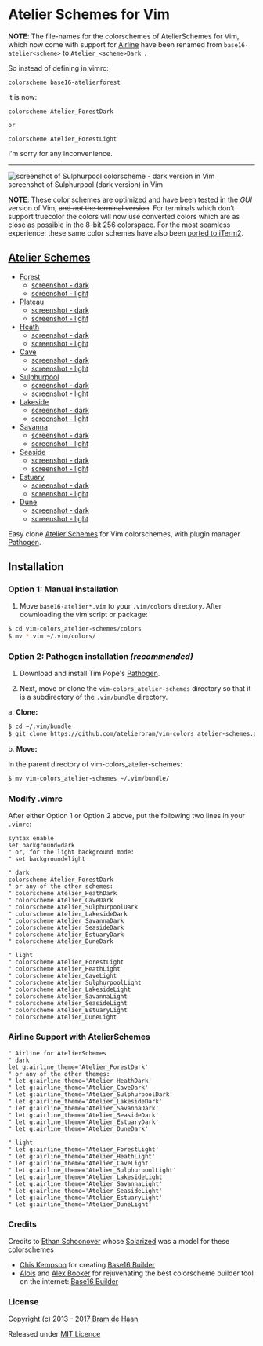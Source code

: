 # Atelier Schemes for Vim

**NOTE**: The file-names for the colorschemes of AtelierSchemes for Vim, which now come with support for [Airline](https://github.com/vim-airline/vim-airline) have been renamed from `base16-atelier<scheme>` to `Atelier_<scheme>Dark `.

So instead of defining in vimrc:

```
colorscheme base16-atelierforest
```

it is now:

```
colorscheme Atelier_ForestDark

or

colorscheme Atelier_ForestLight
```

I'm sorry for any inconvenience.

***   ***   ***   ***   ***   ***   ***   ***   ***

![screenshot of Sulphurpool colorscheme - dark version in Vim](http://atelierbram.github.io/syntax-highlighting/assets/img/sulphurpool-dark_vim_640x425.png)
<br>screenshot of Sulphurpool (dark version) in Vim

**NOTE**: These color schemes are optimized and have been tested in the _GUI_ version of Vim, <del>and _not_ the terminal version</del>. For terminals which don’t support truecolor the colors will now use converted colors which are as close as possible in the 8-bit 256 colorspace. For the most seamless experience: these same color schemes have also been [ported to iTerm2](https://github.com/atelierbram/syntax-highlighting/tree/master/atelier-schemes/output/iterm2).

## [Atelier Schemes](http://atelierbram.github.io/syntax-highlighting/atelier-schemes/)
- [Forest](http://atelierbram.github.io/syntax-highlighting/atelier-schemes/forest)
    -  [screenshot - dark](http://atelierbram.github.io/syntax-highlighting/assets/img/forest-dark_vim_640x425.png)
    -  [screenshot - light](http://atelierbram.github.io/syntax-highlighting/assets/img/forest-light_vim_640x425.png)
- [Plateau](http://atelierbram.github.io/syntax-highlighting/atelier-schemes/plateau)
    -  [screenshot - dark](http://atelierbram.github.io/syntax-highlighting/assets/img/plateau-dark_vim_640x425.png)
    -  [screenshot - light](http://atelierbram.github.io/syntax-highlighting/assets/img/plateau-light_vim_640x425.png)
- [Heath](http://atelierbram.github.io/syntax-highlighting/atelier-schemes/heath)
    -  [screenshot - dark](http://atelierbram.github.io/syntax-highlighting/assets/img/heath-dark_vim_640x425.png)
    -  [screenshot - light](http://atelierbram.github.io/syntax-highlighting/assets/img/heath-light_vim_640x425.png)
- [Cave](http://atelierbram.github.io/syntax-highlighting/atelier-schemes/cave)
    -  [screenshot - dark](http://atelierbram.github.io/syntax-highlighting/assets/img/cave-dark_vim_640x425.png)
    -  [screenshot - light](http://atelierbram.github.io/syntax-highlighting/assets/img/cave-light_vim_640x425.png)
- [Sulphurpool](http://atelierbram.github.io/syntax-highlighting/atelier-schemes/sulphurpool)
    -  [screenshot - dark](http://atelierbram.github.io/syntax-highlighting/assets/img/sulphurpool-dark_vim_640x425.png)
    -  [screenshot - light](http://atelierbram.github.io/syntax-highlighting/assets/img/sulphurpool-light_vim_640x425.png)
- [Lakeside](http://atelierbram.github.io/syntax-highlighting/atelier-schemes/lakeside)
    -  [screenshot - dark](http://atelierbram.github.io/syntax-highlighting/assets/img/lakeside-dark_vim_640x425.png)
    -  [screenshot - light](http://atelierbram.github.io/syntax-highlighting/assets/img/lakeside-light_vim_640x425.png)
- [Savanna](http://atelierbram.github.io/syntax-highlighting/atelier-schemes/savanna)
    -  [screenshot - dark](http://atelierbram.github.io/syntax-highlighting/assets/img/savanna-dark_vim_640x425.png)
    -  [screenshot - light](http://atelierbram.github.io/syntax-highlighting/assets/img/savanna-light_vim_640x425.png)
- [Seaside](http://atelierbram.github.io/syntax-highlighting/atelier-schemes/seaside)
    -  [screenshot - dark](http://atelierbram.github.io/syntax-highlighting/assets/img/seaside-dark_vim_640x425.png)
    -  [screenshot - light](http://atelierbram.github.io/syntax-highlighting/assets/img/seaside-light_vim_640x425.png)
- [Estuary](http://atelierbram.github.io/syntax-highlighting/atelier-schemes/estuary)
    -  [screenshot - dark](http://atelierbram.github.io/syntax-highlighting/assets/img/estuary-dark_vim_640x425.png)
    -  [screenshot - light](http://atelierbram.github.io/syntax-highlighting/assets/img/estuary-light_vim_640x425.png)
- [Dune](http://atelierbram.github.io/syntax-highlighting/atelier-schemes/dune)
    -  [screenshot - dark](http://atelierbram.github.io/syntax-highlighting/assets/img/dune-dark_vim_640x425.png)
    -  [screenshot - light](http://atelierbram.github.io/syntax-highlighting/assets/img/dune-light_vim_640x425.png)


Easy clone [Atelier Schemes](http://atelierbram.github.io/syntax-highlighting/atelier-schemes/ "colorschemes, made with Base16 Builder") for Vim colorschemes, with plugin manager [Pathogen].

## Installation

### Option 1: Manual installation

1.  Move `base16-atelier*.vim` to your `.vim/colors` directory. After downloading the
vim script or package:

```bash
$ cd vim-colors_atelier-schemes/colors
$ mv *.vim ~/.vim/colors/
```

### Option 2: Pathogen installation ***(recommended)***

1.  Download and install Tim Pope's [Pathogen].

2.  Next, move or clone the `vim-colors_atelier-schemes` directory so that it is
a subdirectory of the `.vim/bundle` directory.

a. **Clone:**

```bash
$ cd ~/.vim/bundle
$ git clone https://github.com/atelierbram/vim-colors_atelier-schemes.git
```

b. **Move:**

In the parent directory of vim-colors_atelier-schemes:

```bash
$ mv vim-colors_atelier-schemes ~/.vim/bundle/
```

### Modify .vimrc

After either Option 1 or Option 2 above, put the following two lines in your
`.vimrc`:

```vim
syntax enable
set background=dark
" or, for the light background mode:
" set background=light

" dark
colorscheme Atelier_ForestDark
" or any of the other schemes:
" colorscheme Atelier_HeathDark
" colorscheme Atelier_CaveDark
" colorscheme Atelier_SulphurpoolDark
" colorscheme Atelier_LakesideDark
" colorscheme Atelier_SavannaDark
" colorscheme Atelier_SeasideDark
" colorscheme Atelier_EstuaryDark
" colorscheme Atelier_DuneDark

" light
" colorscheme Atelier_ForestLight
" colorscheme Atelier_HeathLight
" colorscheme Atelier_CaveLight
" colorscheme Atelier_SulphurpoolLight
" colorscheme Atelier_LakesideLight
" colorscheme Atelier_SavannaLight
" colorscheme Atelier_SeasideLight
" colorscheme Atelier_EstuaryLight
" colorscheme Atelier_DuneLight
```

### Airline Support with AtelierSchemes
```vim
" Airline for AtelierSchemes
" dark
let g:airline_theme='Atelier_ForestDark'
" or any of the other themes:
" let g:airline_theme='Atelier_HeathDark'
" let g:airline_theme='Atelier_CaveDark'
" let g:airline_theme='Atelier_SulphurpoolDark'
" let g:airline_theme='Atelier_LakesideDark'
" let g:airline_theme='Atelier_SavannaDark'
" let g:airline_theme='Atelier_SeasideDark'
" let g:airline_theme='Atelier_EstuaryDark'
" let g:airline_theme='Atelier_DuneDark'

" light
" let g:airline_theme='Atelier_ForestLight'
" let g:airline_theme='Atelier_HeathLight'
" let g:airline_theme='Atelier_CaveLight'
" let g:airline_theme='Atelier_SulphurpoolLight'
" let g:airline_theme='Atelier_LakesideLight'
" let g:airline_theme='Atelier_SavannaLight'
" let g:airline_theme='Atelier_SeasideLight'
" let g:airline_theme='Atelier_EstuaryLight'
" let g:airline_theme='Atelier_DuneLight'
```
### Credits
Credits to [Ethan Schoonover](http://ethanschoonover.com/solarized) whose [Solarized](http://github.com/altercation/solarized) was a model for these colorschemes
- [Chis Kempson](http://github.com/chriskempson) for creating [Base16 Builder](http://http://github.com/chriskempson/base16-builder)
- [Alois](https://github.com/aloisdg) and [Alex Booker](https://github.com/bookercodes) for rejuvenating the best colorscheme builder tool on the internet: [Base16 Builder](https://github.com/base16-builder/base16-builder)

### License

Copyright (c) 2013  - 2017 [Bram de Haan](http://atelierbramdehaan.nl)

Released under [MIT Licence](http://atelierbram.mit-license.org)

[Pathogen]: https://github.com/tpope/vim-pathogen
